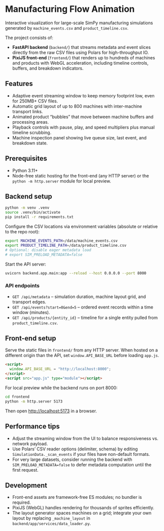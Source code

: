 # Manufacturing Flow Animation

Interactive visualization for large-scale SimPy manufacturing simulations generated by `machine_events.csv` and `product_timeline.csv`.

The project consists of:

- **FastAPI backend** (`backend/`) that streams metadata and event slices directly from the raw CSV files using Polars for high-throughput IO.
- **PixiJS front-end** (`frontend/`) that renders up to hundreds of machines and products with WebGL acceleration, including timeline controls, buffers, and breakdown indicators.

## Features

- Adaptive event streaming window to keep memory footprint low, even for 250MB+ CSV files.
- Automatic grid layout of up to 800 machines with inter-machine transport links.
- Animated product “bubbles” that move between machine buffers and processing areas.
- Playback controls with pause, play, and speed multipliers plus manual timeline scrubbing.
- Machine inspection panel showing live queue size, last event, and breakdown state.

## Prerequisites

- Python 3.11+
- Node-free static hosting for the front-end (any HTTP server) or the `python -m http.server` module for local preview.

## Backend setup

```bash
python -m venv .venv
source .venv/bin/activate
pip install -r requirements.txt
```

Configure the CSV locations via environment variables (absolute or relative to the repo root):

```bash
export MACHINE_EVENTS_PATH=/data/machine_events.csv
export PRODUCT_TIMELINE_PATH=/data/product_timeline.csv
# Optional: disable eager metadata load
# export SIM_PRELOAD_METADATA=false
```

Start the API server:

```bash
uvicorn backend.app.main:app --reload --host 0.0.0.0 --port 8000
```

### API endpoints

- `GET /api/metadata` – simulation duration, machine layout grid, and transport edges.
- `GET /api/events?start=0&end=5` – ordered event records within a time window (minutes).
- `GET /api/products/{entity_id}` – timeline for a single entity pulled from `product_timeline.csv`.

## Front-end setup

Serve the static files in `frontend/` from any HTTP server. When hosted on a different origin than the API, set `window.API_BASE_URL` before loading `app.js`.

```html
<script>
  window.API_BASE_URL = "http://localhost:8000";
</script>
<script src="app.js" type="module"></script>
```

For local preview while the backend runs on port 8000:

```bash
cd frontend
python -m http.server 5173
```

Then open <http://localhost:5173> in a browser.

## Performance tips

- Adjust the streaming window from the UI to balance responsiveness vs. network payload.
- Use Polars’ CSV reader options (delimiter, schema) by editing `SimulationData._scan_events` if your files have non-default formats.
- For very large datasets, consider running the backend with `SIM_PRELOAD_METADATA=false` to defer metadata computation until the first request.

## Development

- Front-end assets are framework-free ES modules; no bundler is required.
- PixiJS (WebGL) handles rendering for thousands of sprites efficiently.
- The layout generator spaces machines on a grid; integrate your own layout by replacing `_machine_layout` in `backend/app/services/data_loader.py`.
